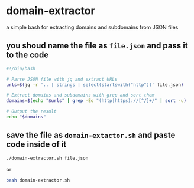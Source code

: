 # domain-extractor
a simple bash for extracting domains and subdomains from JSON files

## you shoud name the file as `file.json` and pass it to the code

```bash
#!/bin/bash

# Parse JSON file with jq and extract URLs
urls=$(jq -r '.. | strings | select(startswith("http"))' file.json)

# Extract domains and subdomains with grep and sort them
domains=$(echo "$urls" | grep -Eo "(http|https)://[^/]+/" | sort -u)

# Output the result
echo "$domains"
```
## save the file as `domain-extactor.sh` and paste code inside of it

```bash
./domain-extractor.sh file.json
```
or

```bash
bash domain-extractor.sh
```
